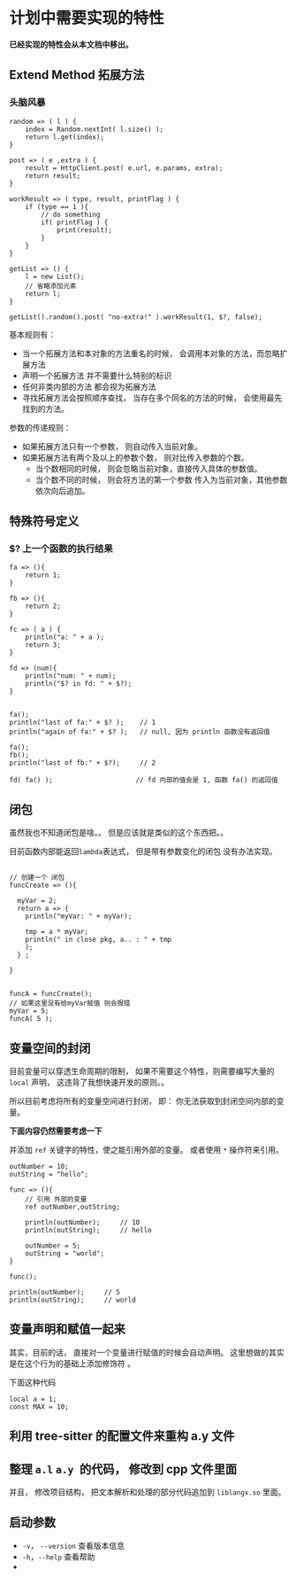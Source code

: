# 计划中需要实现的特性

**已经实现的特性会从本文档中移出。**



## Extend Method    拓展方法

### 头脑风暴

```
random => ( l ) {
	index = Random.nextInt( l.size() );
	return l.get(index);
}

post => ( e ,extra ) {
	result = HttpClient.post( e.url, e.params, extra);
	return result;
}

workResult => ( type, result, printFlag ) {
	if (type == 1 ){
		// do something
		if( printFlag ) {
			print(result);
		}
	}
}

getList => () {
	l = new List();
	// 省略添加元素
	return l;
}

getList().random().post( "no-extra!" ).workResult(1, $?, false);   
```

基本规则有：

- 当一个拓展方法和本对象的方法重名的时候， 会调用本对象的方法，而忽略扩展方法
- 声明一个拓展方法 并不需要什么特别的标识
- 任何非类内部的方法 都会视为拓展方法
- 寻找拓展方法会按照顺序查找， 当存在多个同名的方法的时候， 会使用最先找到的方法。

参数的传递规则：

- 如果拓展方法只有一个参数， 则自动传入当前对象。
- 如果拓展方法有两个及以上的参数个数， 则对比传入参数的个数。
  -  当个数相同的时候， 则会忽略当前对象，直接传入具体的参数值。
  - 当个数不同的时候， 则会将方法的第一个参数 传入为当前对象，其他参数依次向后追加。



## 特殊符号定义

### $?  上一个函数的执行结果

```
fa => (){
	return 1;
}

fb => (){
	return 2;
}

fc => ( a ) {
	println("a: " + a );
	return 3;
}

fd => (num){
	println("num: " + num);
	println("$? in fd: " + $?);
}


fa();
println("last of fa:" + $? );    // 1
println("again of fa:" + $? );   // null, 因为 println 函数没有返回值

fa();
fb();
println("last of fb:" + $?);     // 2

fd( fa() );                     // fd 内部的值会是 1, 函数 fa() 的返回值

```



## 闭包

虽然我也不知道闭包是啥。。 但是应该就是类似的这个东西把。。

目前函数内部能返回`lambda`表达式， 但是带有参数变化的闭包 没有办法实现。

```

// 创建一个 闭包
funcCreate => (){

  myVar = 2;
  return a => {
    println("myVar: " + myVar);

    tmp = a * myVar;
    println(" in close pkg, a.. : " + tmp
    );
  } ;

}


funcA = funcCreate();
// 如果这里没有给myVar赋值 则会报错
myVar = 5;
funcA( 5 );

```



## 变量空间的封闭

目前变量可以穿透生命周期的限制， 如果不需要这个特性，则需要编写大量的 `local` 声明， 这违背了我想快速开发的原则。。

所以目前考虑将所有的变量空间进行封闭， 即： 你无法获取到封闭空间内部的变量。

**下面内容仍然需要考虑一下**

并添加 `ref` 关键字的特性，使之能引用外部的变量。 或者使用 `*` 操作符来引用。 

```
outNumber = 10;
outString = "hello";

func => (){
	// 引用 外部的变量
	ref outNumber,outString;
	
	println(outNumber);     // 10
	println(outString);     // hello
	
	outNumber = 5;
	outString = "world";
}

func();

println(outNumber);     // 5
println(outString);     // world

```



## 变量声明和赋值一起来

其实，目前的话， 直接对一个变量进行赋值的时候会自动声明。 这里想做的其实是在这个行为的基础上添加修饰符 。

下面这种代码

```
local a = 1;
const MAX = 10;  
```



## 利用 tree-sitter 的配置文件来重构 a.y 文件



## 整理 `a.l` `a.y `的代码， 修改到 cpp 文件里面

并且， 修改项目结构， 把文本解析和处理的部分代码追加到 `liblangx.so` 里面。



## 启动参数

- `-v`， `--version`  查看版本信息
- `-h`，`--help` 查看帮助
- 
